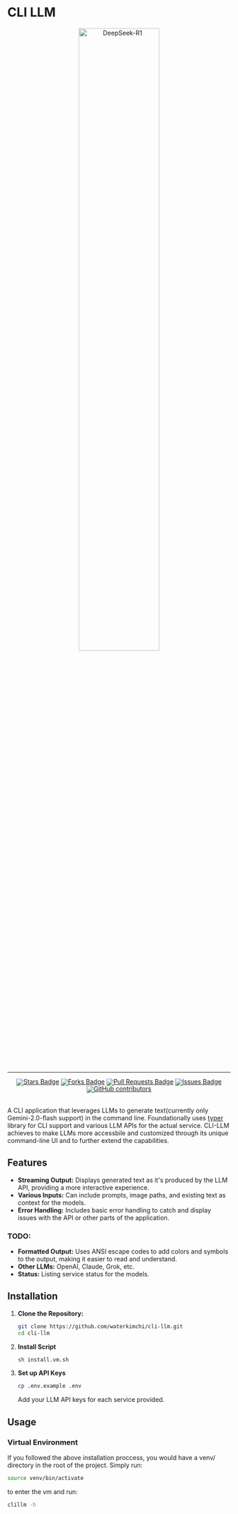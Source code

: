 # CLI LLM
<div align="center">
  <img src="https://github.com/user-attachments/assets/bcbdd4b2-5eed-4671-8e08-6a94883f4daa" width="60%" alt="DeepSeek-R1" />
</div>
<hr>
<div align="center" style="line-height: 1;">
    <a href="https://github.com/waterkimchi/cli-llm/"><img src="https://img.shields.io/github/stars/waterkimchi/cli-llm" alt="Stars Badge"/></a>
<a href="https://github.com/waterkimchi/cli-llm"><img src="https://img.shields.io/github/forks/waterkimchi/cli-llm" alt="Forks Badge"/></a>
<a href="https://github.com/waterkimchi/cli-llm"><img src="https://img.shields.io/github/issues-pr/waterkimchi/cli-llm" alt="Pull Requests Badge"/></a>
<a href="https://github.com/waterkimchi/cli-llm"><img src="https://img.shields.io/github/issues/waterkimchi/cli-llm" alt="Issues Badge"/></a>
<a href="https://github.com/waterkimchi/cli-llm"><img alt="GitHub contributors" src="https://img.shields.io/github/contributors/waterkimchi/cli-llm?color=2b9348"></a>
</div>
<br>

A CLI application that leverages LLMs to generate text(currently only Gemini-2.0-flash support) in the command line. Foundationally uses [typer](https://typer.tiangolo.com) library for CLI support and various LLM APIs for the actual service. CLI-LLM achieves to make LLMs more accessbile and customized through its unique command-line UI and to further extend the capabilities.

## Features

* **Streaming Output:** Displays generated text as it's produced by the LLM API, providing a more interactive experience.
* **Various Inputs:**  Can include prompts, image paths, and existing text as context for the models.
* **Error Handling:** Includes basic error handling to catch and display issues with the API or other parts of the application.

### TODO:
* **Formatted Output:** Uses ANSI escape codes to add colors and symbols to the output, making it easier to read and understand.
* **Other LLMs:** OpenAI, Claude, Grok, etc.
* **Status:** Listing service status for the models.

## Installation

1. **Clone the Repository:**
   ```bash
   git clone https://github.com/waterkimchi/cli-llm.git
   cd cli-llm
2. **Install Script**
   ```bash
   sh install.vm.sh
3. **Set up API Keys**
   ```bash
   cp .env.example .env
   ```
   Add your LLM API keys for each service provided.

## Usage
### Virtual Environment
If you followed the above installation proccess, you would have a venv/ directory in the root of the project. Simply run:
```bash
source venv/bin/activate
```
to enter the vm and run:
```bash
clillm -h
```


